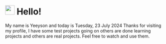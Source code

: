  <h1>
    <img src="https://emojis.slackmojis.com/emojis/images/1643510097/45343/hi.gif?1643510097" width="30"/> 
    Hello!
 </h1>
 <p>
    My name is Yeeyson and today is Tuesday, 23 July 2024
    Thanks for visiting my profile, I have some test projects going on others are done learning projects and others are real projects.
    Feel free to watch and use them.
 </p>